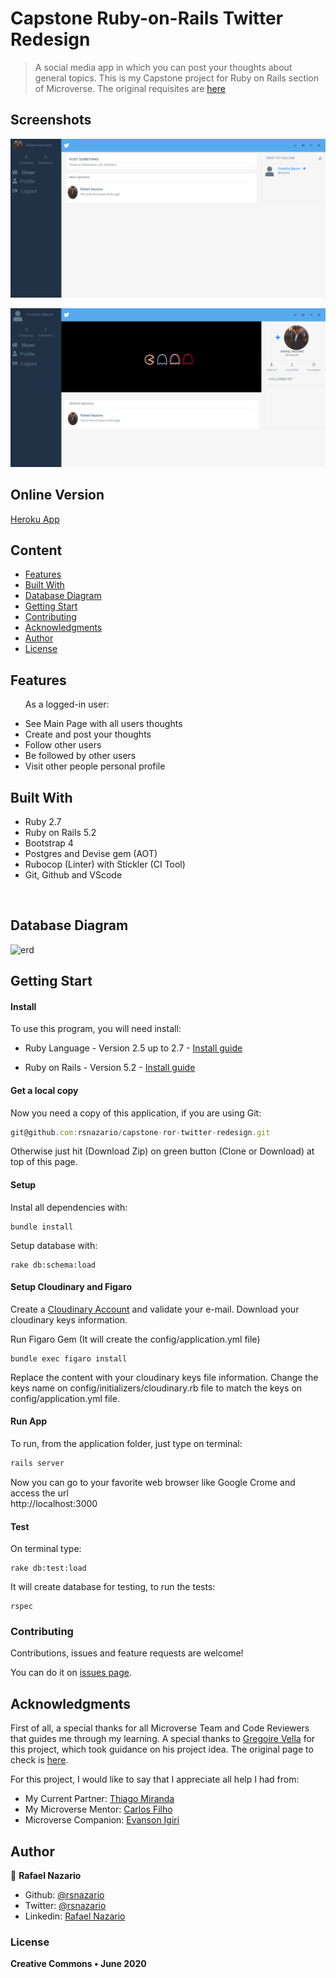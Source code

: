 # Capstone Ruby-on-Rails Twitter Redesign
> A social media app in which you can post your thoughts about general topics. This is my Capstone project for Ruby on Rails section of Microverse. The original requisites are [here](https://www.notion.so/Twitter-redesign-f8a8d48453d54d1a949bb0ceab4c8718)

## Screenshots

![screenshot](lib/assets/index.png)

![screenshot](lib/assets/profile.png)

## Online Version
 [Heroku App](https://immense-garden-44050.herokuapp.com/)

## Content

* [Features](#features)
* [Built With](#built-with)
* [Database Diagram](#database-diagram)
* [Getting Start](#getting-start)
* [Contributing](#contributing)
* [Acknowledgments](#acknowledgments)
* [Author](#author)
* [License](#license)

## Features

<ul>
  <p>As a logged-in user: </p>
  <li>See Main Page with all users thoughts</li>
  <li>Create and post your thoughts</li>
  <li>Follow other users</li>
  <li>Be followed by other users</li>
  <li>Visit other people personal profile</li>  
</ul>

## Built With

- Ruby 2.7
- Ruby on Rails 5.2
- Bootstrap 4
- Postgres and Devise gem (AOT)
- Rubocop (Linter) with Stickler (CI Tool)
- Git, Github and VScode
<br>

## Database Diagram
![erd](lib/assets/diagram.png)


## Getting Start

#### Install
To use this program, you will need install:
* Ruby Language - Version 2.5 up to 2.7 - [Install guide](https://www.ruby-lang.org/en/documentation/installation/)

* Ruby on Rails - Version 5.2 - [Install guide](https://guides.rubyonrails.org/v5.0/getting_started.html#installing-rails)


#### Get a local copy
Now you need a copy of this application, if you are using Git:
```js
git@github.com:rsnazario/capstone-ror-twitter-redesign.git
```
Otherwise just hit (Download Zip) on green button (Clone or Download) at top of this page.


#### Setup

Instal all dependencies with:

```
bundle install
```

Setup database with:

```
rake db:schema:load
```

#### Setup Cloudinary and Figaro

Create a [Cloudinary Account](https://cloudinary.com/users/register/free) and validate your e-mail. Download your cloudinary keys information.

Run Figaro Gem (It will create the config/application.yml file)

```
bundle exec figaro install
```

Replace the content with your cloudinary keys file information. Change the keys name on config/initializers/cloudinary.rb file to match the keys on config/application.yml file.


#### Run App
To run, from the application folder, just type on terminal:
```js
rails server
```
Now you can go to your favorite web browser like Google Crome and access the url
<br> http://localhost:3000


#### Test 
On terminal type:
```
rake db:test:load
```
It will create database for testing, to run the tests:
```
rspec
```

### Contributing

Contributions, issues and feature requests are welcome!

You can do it on [issues page](issues/).

## Acknowledgments

First of all, a special thanks for all Microverse Team and Code Reviewers that guides me through my learning.
A special thanks to [Gregoire Vella](https://www.behance.net/gregoirevella) for this project, which took guidance on his project idea. The original page to check is [here](https://www.behance.net/gallery/14286087/Twitter-Redesign-of-UI-details).

For this project, I would like to say that I appreciate all help I had from:
- My Current Partner: [Thiago Miranda](github.com/Sevlamare)
- My Microverse Mentor: [Carlos Filho](github.com/camfilho)
- Microverse Companion: [Evanson Igiri](github.com/evansinho)

## Author

👤 **Rafael Nazario**

- Github: [@rsnazario](https://github.com/rsnazario)
- Twitter: [@rsnazario](https://twitter.com/rsnazario)
- Linkedin: [Rafael Nazario](https://www.linkedin.com/in/rsnazario/)

### License

<strong>Creative Commons • June 2020</strong>
